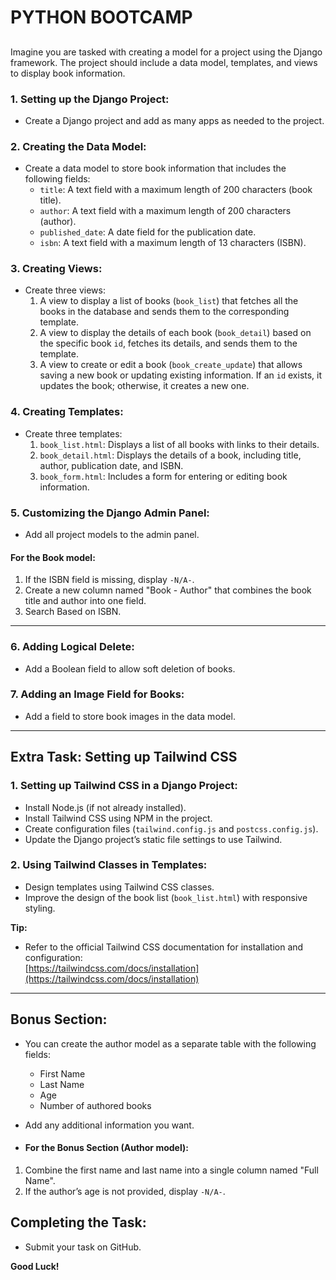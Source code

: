 # PYTHON BOOTCAMP

## 
Imagine you are tasked with creating a model for a project using the Django framework. The project should include a data model, templates, and views to display book information.

### 1. Setting up the Django Project:
- Create a Django project and add as many apps as needed to the project.

### 2. Creating the Data Model:
- Create a data model to store book information that includes the following fields:
  - `title`: A text field with a maximum length of 200 characters (book title).
  - `author`: A text field with a maximum length of 200 characters (author).
  - `published_date`: A date field for the publication date.
  - `isbn`: A text field with a maximum length of 13 characters (ISBN).

### 3. Creating Views:
- Create three views:
  1. A view to display a list of books (`book_list`) that fetches all the books in the database and sends them to the corresponding template.
  2. A view to display the details of each book (`book_detail`) based on the specific book `id`, fetches its details, and sends them to the template.
  3. A view to create or edit a book (`book_create_update`) that allows saving a new book or updating existing information. If an `id` exists, it updates the book; otherwise, it creates a new one.

### 4. Creating Templates:
- Create three templates:
  1. `book_list.html`: Displays a list of all books with links to their details.
  2. `book_detail.html`: Displays the details of a book, including title, author, publication date, and ISBN.
  3. `book_form.html`: Includes a form for entering or editing book information.

### 5. Customizing the Django Admin Panel:
- Add all project models to the admin panel.

#### For the Book model:
1. If the ISBN field is missing, display `-N/A-`.
2. Create a new column named "Book - Author" that combines the book title and author into one field.
3. Search Based on ISBN.

---

### 6. Adding Logical Delete:
- Add a Boolean field to allow soft deletion of books.

### 7. Adding an Image Field for Books:
- Add a field to store book images in the data model.

---

## Extra Task: Setting up Tailwind CSS

### 1. Setting up Tailwind CSS in a Django Project:
- Install Node.js (if not already installed).
- Install Tailwind CSS using NPM in the project.
- Create configuration files (`tailwind.config.js` and `postcss.config.js`).
- Update the Django project’s static file settings to use Tailwind.

### 2. Using Tailwind Classes in Templates:
- Design templates using Tailwind CSS classes.
- Improve the design of the book list (`book_list.html`) with responsive styling.

**Tip:**
- Refer to the official Tailwind CSS documentation for installation and configuration:  
  [https://tailwindcss.com/docs/installation](https://tailwindcss.com/docs/installation)

---

## Bonus Section:
- You can create the author model as a separate table with the following fields:
  - First Name
  - Last Name
  - Age
  - Number of authored books
- Add any additional information you want.

- #### For the Bonus Section (Author model):
1. Combine the first name and last name into a single column named "Full Name".
2. If the author’s age is not provided, display `-N/A-`.


## Completing the Task:
- Submit your task on GitHub.

**Good Luck!**
